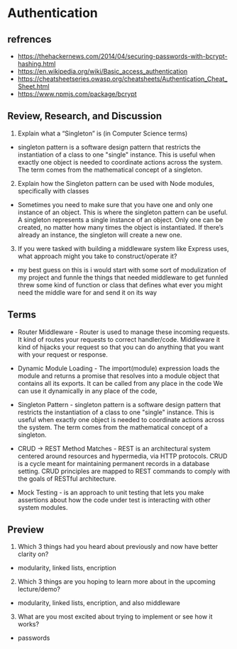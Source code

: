 # Authentication

## refrences

- https://thehackernews.com/2014/04/securing-passwords-with-bcrypt-hashing.html
- https://en.wikipedia.org/wiki/Basic_access_authentication
- https://cheatsheetseries.owasp.org/cheatsheets/Authentication_Cheat_Sheet.html
- https://www.npmjs.com/package/bcrypt

## Review, Research, and Discussion

1. Explain what a “Singleton” is (in Computer Science terms)

- singleton pattern is a software design pattern that restricts the instantiation of a class to one "single" instance. This is useful when exactly one object is needed to coordinate actions across the system. The term comes from the mathematical concept of a singleton.

2. Explain how the Singleton pattern can be used with Node modules, specifically with classes

- Sometimes you need to make sure that you have one and only one instance of an object. This is where the singleton pattern can be useful. A singleton represents a single instance of an object. Only one can be created, no matter how many times the object is instantiated. If there’s already an instance, the singleton will create a new one.

3. If you were tasked with building a middleware system like Express uses, what approach might you take to construct/operate it?

- my best guess on this is i would start with some sort of modulization of my project and funnle the things that needed middleware to get funnled threw some kind of function or class that defines what ever you might need the middle ware for and send it on its way

## Terms

- Router Middleware - Router is used to manage these incoming requests. It kind of routes your requests to correct handler/code. Middleware it kind of hijacks your request so that you can do anything that you want with your request or response.

- Dynamic Module Loading - The import(module) expression loads the module and returns a promise that resolves into a module object that contains all its exports. It can be called from any place in the code We can use it dynamically in any place of the code,

- Singleton Pattern - singleton pattern is a software design pattern that restricts the instantiation of a class to one "single" instance. This is useful when exactly one object is needed to coordinate actions across the system. The term comes from the mathematical concept of a singleton.

- CRUD -> REST Method Matches - REST is an architectural system centered around resources and hypermedia, via HTTP protocols. CRUD is a cycle meant for maintaining permanent records in a database setting. CRUD principles are mapped to REST commands to comply with the goals of RESTful architecture.

- Mock Testing - is an approach to unit testing that lets you make assertions about how the code under test is interacting with other system modules.

## Preview

1. Which 3 things had you heard about previously and now have better clarity on?

- modularity, linked lists, encription

2. Which 3 things are you hoping to learn more about in the upcoming lecture/demo?

- modularity, linked lists, encription, and also middleware

3. What are you most excited about trying to implement or see how it works?

- passwords
